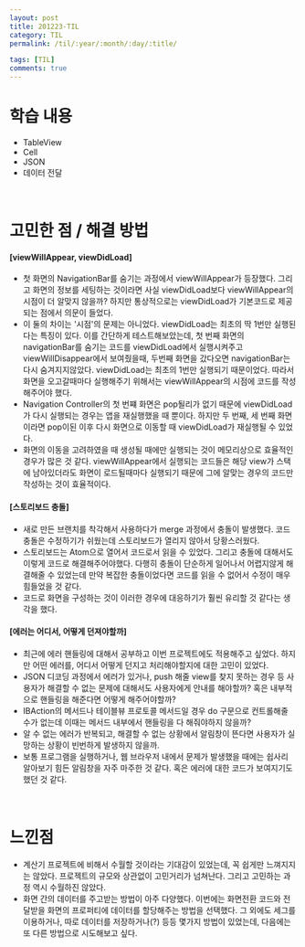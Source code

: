 ```yaml
---
layout: post
title: 201223-TIL
category: TIL
permalink: /til/:year/:month/:day/:title/

tags: [TIL]
comments: true
---
```

# 학습 내용
- TableView
- Cell
- JSON
- 데이터 전달

<br>

# 고민한 점 / 해결 방법
#### [viewWillAppear, viewDidLoad]
- 첫 화면의 NavigationBar를 숨기는 과정에서 viewWillAppear가 등장했다. 그리고 화면의 정보를 세팅하는 것이라면 사실 viewDidLoad보다 viewWillAppear의 시점이 더 알맞지 않을까? 하지만 통상적으로는 viewDidLoad가 기본코드로 제공되는 점에서 의문이 들었다.
- 이 둘의 차이는 '시점'의 문제는 아니었다. viewDidLoad는 최초의 딱 1번만 실행된다는 특징이 있다. 이를 간단하게 테스트해보았는데, 첫 번째 화면의 navigationBar를 숨기는 코드를 viewDidLoad에서 실행시켜주고 viewWillDisappear에서 보여줬을때, 두번째 화면을 갔다오면 navigationBar는 다시 숨겨지지않았다. viewDidLoad는 최초의 1번만 실행되기 때문이었다. 따라서 화면을 오고갈때마다 실행해주기 위해서는 viewWillAppear의 시점에 코드를 작성해주어야 했다.
- Navigation Controller의 첫 번쨰 화면은 pop될리가 없기 때문에 viewDidLoad가 다시 실행되는 경우는 앱을 재실행했을 때 뿐이다. 하지만 두 번째, 세 번째 화면이라면 pop이된 이후 다시 화면으로 이동할 때 viewDidLoad가 재실행될 수 있었다.
- 화면의 이동을 고려하였을 때 생성될 때에만 실행되는 것이 메모리상으로 효율적인 경우가 많은 것 같다. viewWillAppear에서 실행되는 코드들은 해당 view가 스택에 남아있더라도 화면이 로드될때마다 실행되기 때문에 그에 알맞는 경우의 코드만 작성하는 것이 효율적이다.

#### [스토리보드 충돌]
- 새로 만든 브랜치를 착각해서 사용하다가 merge 과정에서 충돌이 발생했다. 코드 충돌은 수정하기가 쉬웠는데 스토리보드가 열리지 않아서 당황스러웠다.
- 스토리보드는 Atom으로 열어서 코드로서 읽을 수 있었다. 그리고 충돌에 대해서도 이렇게 코드로 해결해주어야했다. 다행히 충돌이 단순하게 일어나서 어렵지않게 해결해줄 수 있었는데 만약 복잡한 충돌이었다면 코드를 읽을 수 없어서 수정이 매우 힘들었을 것 같다.
- 코드로 화면을 구성하는 것이 이러한 경우에 대응하기가 훨씬 유리할 것 같다는 생각을 했다.

#### [에러는 어디서, 어떻게 던져야할까]
- 최근에 에러 핸들링에 대해서 공부하고 이번 프로젝트에도 적용해주고 싶었다. 하지만 어떤 에러를, 어디서 어떻게 던지고 처리해야할지에 대한 고민이 있었다.
- JSON 디코딩 과정에서 에러가 있거나, push 해줄 view를 찾지 못하는 경우 등 사용자가 해결할 수 없는 문제에 대해서도 사용자에게 안내를 해야할까? 혹은 내부적으로 핸들링을 해준다면 어떻게 해주어야할까?
- IBAction의 메서드나 테이블뷰 프로토콜 메서드일 경우 do 구문으로 컨트롤해줄 수가 없는데 이때는 메서드 내부에서 핸들링을 다 해줘야하지 않을까?
- 알 수 없는 에러가 반복되고, 해결할 수 없는 상황에서 알림창이 뜬다면 사용자가 실망하는 상황이 빈번하게 발생하지 않을까.
- 보통 프로그램을 실행하거나, 웹 브라우저 내에서 문제가 발생했을 때에는 쉽사리 알아보기 힘든 알림창을 자주 마주한 것 같다. 혹은 에러에 대한 코드가 보여지기도 했던 것 같다.

<br>

# 느낀점
- 계산기 프로젝트에 비해서 수월할 것이라는 기대감이 있었는데, 꼭 쉽게만 느껴지지는 않았다. 프로젝트의 규모와 상관없이 고민거리가 넘쳐난다. 그리고 고민하는 과정 역시 수월하진 않았다.
- 화면 간의 데이터를 주고받는 방법이 아주 다양했다. 이번에는 화면전환 코드와 전달받을 화면의 프로퍼티에 데이터를 할당해주는 방법을 선택했다. 그 외에도 세그를 이용하거나, 따로 데이터를 저장하거나(?) 등등 몇가지 방법이 있었는데, 다음에는 또 다른 방법으로 시도해보고 싶다.
